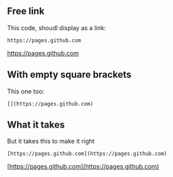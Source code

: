 
## Free link
This code, shoudl display as a link:
```
https://pages.github.com
```

https://pages.github.com

## With empty square brackets
This one too:
```
[](https://pages.github.com)
```

[](https://pages.github.com)

## What it takes
But it takes this to make it right
```
[https://pages.github.com](https://pages.github.com)
```

[https://pages.github.com](https://pages.github.com)
